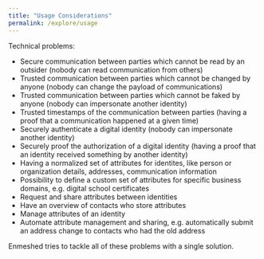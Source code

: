 ```yaml
---
title: "Usage Considerations"
permalink: /explore/usage
---
```


Technical problems:

- Secure communication between parties which cannot be read by an outsider (nobody can read communication from others)
- Trusted communication between parties which cannot be changed by anyone (nobody can change the payload of communications)
- Trusted communication between parties which cannot be faked by anyone (nobody can impersonate another identity)
- Trusted timestamps of the communication between parties (having a proof that a communication happened at a given time)
- Securely authenticate a digital identity (nobody can impersonate another identity)
- Securely proof the authorization of a digital identity (having a proof that an identity received something by another identity)
- Having a normalized set of attributes for identites, like person or organization details, addresses, communication information
- Possibility to define a custom set of attributes for specific business domains, e.g. digital school certificates
- Request and share attributes between identities
- Have an overview of contacts who store attributes
- Manage attributes of an identity
- Automate attribute management and sharing, e.g. automatically submit an address change to contacts who had the old address

Enmeshed tries to tackle all of these problems with a single solution.
